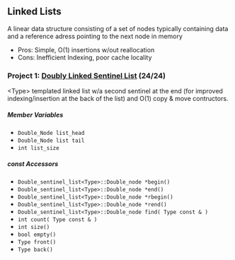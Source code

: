 ## Linked Lists

A linear data structure consisting of a set of nodes typically containing data and a reference adress pointing to the next node in memory

- Pros: Simple, O(1) insertions w/out reallocation
- Cons: Inefficient Indexing, poor cache locality

### Project 1: [Doubly Linked Sentinel List](https://ece.uwaterloo.ca/~dwharder/aads/Projects/1/Double_sentinel_list/) (24/24)
\<Type\> templated linked list w/a second sentinel at the end (for improved indexing/insertion at the back of the list) and O(1) copy & move contructors.
  
##### Member Variables
- ```Double_Node list_head```
- ```Double_Node list tail```
- ```int list_size```
##### const Accessors
- ```Double_sentinel_list<Type>::Double_node *begin()```
- ```Double_sentinel_list<Type>::Double_node *end()```
- ```Double_sentinel_list<Type>::Double_node *rbegin()```
- ```Double_sentinel_list<Type>::Double_node *rend()```
- ```Double_sentinel_list<Type>::Double_node find( Type const & )```
- ```int count( Type const & )```
- ```int size()```
- ```bool empty()```
- ```Type front()```
- ```Type back()```
